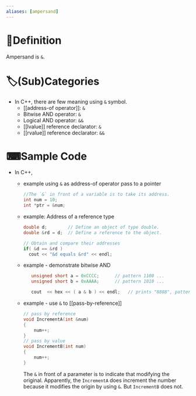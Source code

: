 ```yaml
---
aliases: [ampersand]
---
```


# 📝Definition
Ampersand is `&`.

# 🏷(Sub)Categories
- In C++, there are few meaning using `&` symbol.
    - [[address-of operator]]: `&`
    - Bitwise AND operator: `&`
    - Logical AND operator: `&&`
    - [[lvalue]] reference declarator: `&`
    - [[rvalue]] reference declarator: `&&`
    
# ⌨Sample Code
- In C++,
    - example using `&` as address-of operator pass to a pointer
      
      ``` cpp
      //The `&` in front of a variable is to take its address.
      int num = 10;
      int *ptr = &num;
      ```
    - example: Address of a reference type
      
      ``` cpp
      double d;        // Define an object of type double.
      double &rd = d;  // Define a reference to the object.
      
      // Obtain and compare their addresses
      if( &d == &rd )
        cout << "&d equals &rd" << endl;
      ```
    - example - demonstrate bitwise AND
      
      ``` c++
         unsigned short a = 0xCCCC;      // pattern 1100 ...
         unsigned short b = 0xAAAA;      // pattern 1010 ...
      
         cout  << hex << ( a & b ) << endl;   // prints "8888", pattern 1000 ...
      ```
    - example - use `&` to [[pass-by-reference]]
      
      ``` c++
      // pass by reference
      void IncrementA(int &num)
      {
          num++;
      }
      // pass by value
      void IncrementB(int num)
      {
          num++;
      }
      ```
      The `&` in front of a parameter is to indicate that modifying the original. Apparently, the  `IncrementA` does increment the number because it modifies the origin by using `&`. But `IncrementB` does not.
    